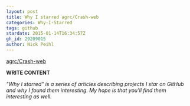 ```yaml
---
layout: post
title: Why I starred agrc/Crash-web
categories: Why-I-Starred
tags: github
stardate: 2015-01-14T16:34:57Z
gh_id: 29209015
author: Nick Peihl
---
```


[agrc/Crash-web](star.repo.html_url)

**WRITE CONTENT**

*"Why I starred" is a series of articles describing projects I star on GitHub and why I found them interesting. My hope is that you'll find them interesting as well.*

